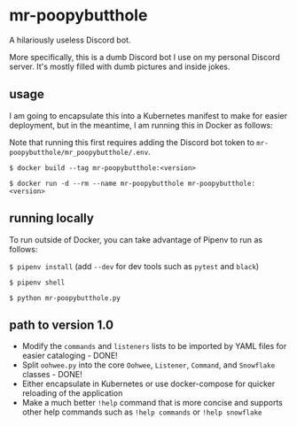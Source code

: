 # mr-poopybutthole

A hilariously useless Discord bot.

More specifically, this is a dumb Discord bot I use on my personal Discord server. It's mostly filled with dumb pictures and inside jokes.

## usage

I am going to encapsulate this into a Kubernetes manifest to make for easier deployment, but in the meantime, I am running this in Docker as follows:

Note that running this first requires adding the Discord bot token to `mr-poopybutthole/mr_poopybutthole/.env`.

`$ docker build --tag mr-poopybutthole:<version>`

`$ docker run -d --rm --name mr-poopybutthole mr-poopybutthole:<version>`

## running locally

To run outside of Docker, you can take advantage of Pipenv to run as follows:

`$ pipenv install` (add `--dev` for dev tools such as `pytest` and `black`)

`$ pipenv shell`

`$ python mr-poopybutthole.py`

## path to version 1.0

- Modify the `commands` and `listeners` lists to be imported by YAML files for easier cataloging - DONE!
- Split `oohwee.py` into the core `Oohwee`, `Listener`, `Command`, and `Snowflake` classes - DONE!
- Either encapsulate in Kubernetes or use docker-compose for quicker reloading of the application
- Make a much better `!help` command that is more concise and supports other help commands such as `!help commands` or `!help snowflake`
